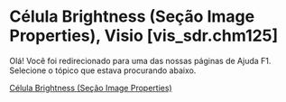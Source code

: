 
# Célula Brightness (Seção Image Properties), Visio [vis_sdr.chm125]

Olá! Você foi redirecionado para uma das nossas páginas de Ajuda F1. Selecione o tópico que estava procurando abaixo.

[Célula Brightness (Seção Image Properties)](http://msdn.microsoft.com/library/5bb1cc81-f3fd-a835-1449-233dbd1a62b6%28Office.15%29.aspx)
